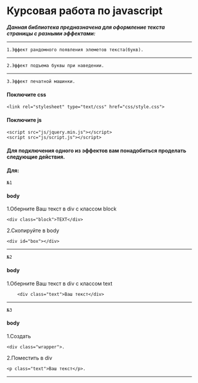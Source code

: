 # Курсовая работа по javascript
***Данная библиотека предназначена для оформление текста страницы с разными эффектами:***
***
 `1.Эффект рандомного появления элеметов текста(букв).`
 ***
 `2.Эффект подъема буквы при наведении.`
 ***
 `3.Эффект печатной машинки.`

#### Поключите css
```
<link rel="stylesheet" type="text/css" href="css/style.css">
```
#### Поключите js
```
<script src="js/jquery.min.js"></script>
<script src="js/script.js"></script>
```
#### Для подключения одного из эффектов вам понадобиться проделать следующие действия.
#### Для:
`№1`
#### body
1.Оберните Ваш текст в div с классом block
```
<div class="block">TEXT</div>
```
2.Скопируйте в body
```
<div id="box"></div>
```
***
`№2`
#### body
1.Оберните Ваш текст в div с классом text
```
	<div class="text">Ваш текст</div>
```
***
`№3`
#### body
1.Создать 
```
<div class="wrapper">.

```
2.Поместить в div 
``` 
<p class="text">Ваш текст</p>. 

```
***
